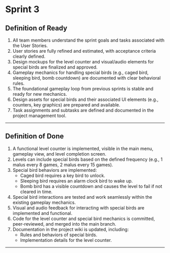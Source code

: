 # Sprint 3

## Definition of Ready
1. All team members understand the sprint goals and tasks associated with the User Stories.  
2. User stories are fully refined and estimated, with acceptance criteria clearly defined.  
3. Design mockups for the level counter and visual/audio elements for special birds are finalized and approved.  
4. Gameplay mechanics for handling special birds (e.g., caged bird, sleeping bird, bomb countdown) are documented with clear behavioral rules.  
5. The foundational gameplay loop from previous sprints is stable and ready for new mechanics.  
6. Design assets for special birds and their associated UI elements (e.g., counters, key graphics) are prepared and available.  
7. Task assignments and subtasks are defined and documented in the project management tool.

---

## Definition of Done
1. A functional level counter is implemented, visible in the main menu, gameplay view, and level completion screen.  
2. Levels can include special birds based on the defined frequency (e.g., 1 malus every 8 games, 2 malus every 15 games).  
3. Special bird behaviors are implemented:
   - Caged bird requires a key bird to unlock.  
   - Sleeping bird requires an alarm clock bird to wake up.  
   - Bomb bird has a visible countdown and causes the level to fail if not cleared in time.  
4. Special bird interactions are tested and work seamlessly within the existing gameplay mechanics.  
5. Visual and audio feedback for interacting with special birds are implemented and functional.  
6. Code for the level counter and special bird mechanics is committed, peer-reviewed, and merged into the main branch.  
7. Documentation in the project wiki is updated, including:
   - Rules and behaviors of special birds.  
   - Implementation details for the level counter.    

---